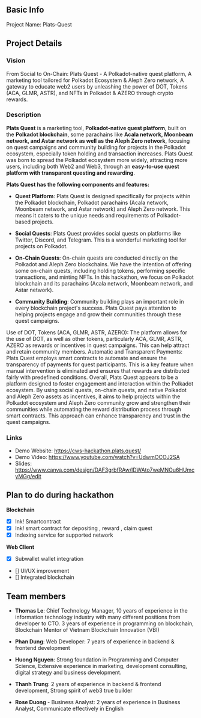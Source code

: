 ## Basic Info

Project Name: Plats-Quest

## Project Details

### Vision
From Social to On-Chain: Plats Quest - A Polkadot-native quest platform, A marketing tool tailored for Polkadot Ecosystem & Aleph Zero network, A gateway to educate web2 users by unleashing the power of DOT, Tokens (ACA, GLMR, ASTR), and NFTs in Polkadot & AZERO through crypto rewards.
### Description
**Plats Quest** is a marketing tool, **Polkadot-native quest platform**, built on the **Polkadot blockchain**, some parachains like **Acala network, Moonbeam network, and Astar network as well as the Aleph Zero network**, focusing on quest campaigns and community building for projects in the Polkadot ecosystem, especially token holding and transaction increases. Plats Quest was born to spread the Polkadot ecosystem more widely, attracting more users, including both Web2 and Web3, through an **easy-to-use quest platform with transparent questing and rewarding**.

**Plats Quest has the following components and features:**

- **Quest Platform**: Plats Quest is designed specifically for projects within the Polkadot blockchain, Polkadot parachains (Acala network, Moonbeam network, and Astar network) and Aleph Zero network. This means it caters to the unique needs and requirements of Polkadot-based projects.

- **Social Quests**: Plats Quest provides social quests on platforms like Twitter, Discord, and Telegram. This is a wonderful marketing tool for projects on Polkadot.

- **On-Chain Quests**: On-chain quests are conducted directly on the Polkadot and Aleph Zero blockchains. We have the intention of offering some on-chain quests, including holding tokens, performing specific transactions, and minting NFTs. In this hackathon, we focus on Polkadot blockchain and its parachains (Acala network, Moonbeam network, and Astar network).

- **Community Building**: Community building plays an important role in every blockchain project's success. Plats Quest pays attention to helping projects engage and grow their communities through these quest campaigns.

Use of DOT, Tokens (ACA, GLMR, ASTR, AZERO): The platform allows for the use of DOT, as well as other tokens, particularly ACA, GLMR, ASTR, AZERO as rewards or incentives in quest campaigns. This can help attract and retain community members.
Automatic and Transparent Payments: Plats Quest employs smart contracts to automate and ensure the transparency of payments for quest participants. This is a key feature when manual intervention is eliminated and ensures that rewards are distributed fairly with predefined conditions.
Overall, Plats Quest appears to be a platform designed to foster engagement and interaction within the Polkadot ecosystem. By using social quests, on-chain quests, and native Polkadot and Aleph Zero assets as incentives, it aims to help projects within the Polkadot ecosystem and Aleph Zero community grow and strengthen their communities while automating the reward distribution process through smart contracts. This approach can enhance transparency and trust in the quest campaigns.

### Links
- Demo Website: https://cws-hackathon.plats.quest/
- Demo Video: https://www.youtube.com/watch?v=UdwmOCOJ2SA
- Slides: https://www.canva.com/design/DAF3grbfRAw/lDWAto7weMNOu6HUmcyMGg/edit

## Plan to do during hackathon

**Blockchain**
- [x] Ink! Smartcontract
- [x] Ink! smart contract for depositing , reward , claim quest
- [x] Indexing service for supported network

**Web Client**
- [x] Subwallet wallet integration
- []  UI/UX improvement
- [] Integrated blockchain

## Team members
- **Thomas Le**:  Chief Technology Manager, 10 years of experience in the information technology industry with many different positions from developer to CTO.
3 years of experience in programming on blockchain, Blockchain Mentor of Vietnam Blockchain Innovation (VBI)

- **Phan Dung**:  Web Developer: 7 years of experience in backend & frontend development

- **Huong Nguyen**: Strong foundation in Programming and Computer Science, Extensive experience in marketing, development consulting, digital strategy and business development.

- **Thanh Trung**: 2 years of experience in backend & frontend development, Strong spirit of web3 true builder

- **Rose Duong** - Business Analyst: 2 years of experience in Business Analyst, Communicate effectively in English
